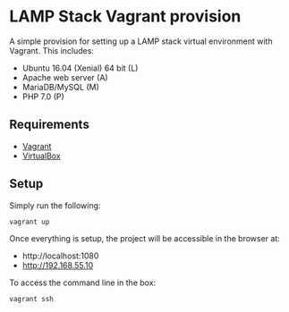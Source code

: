 # LAMP Stack Vagrant provision

A simple provision for setting up a LAMP stack virtual environment with Vagrant. This includes:
* Ubuntu 16.04 (Xenial) 64 bit (L)
* Apache web server (A)
* MariaDB/MySQL (M)
* PHP 7.0 (P)

## Requirements

* [Vagrant](https://www.vagrantup.com/downloads.html)
* [VirtualBox](https://www.virtualbox.org/wiki/Downloads) 

## Setup

Simply run the following:

```console
vagrant up
```

Once everything is setup, the project will be accessible in the browser at:
* http://localhost:1080
* http://192.168.55.10

To access the command line in the box:

```console
vagrant ssh
```